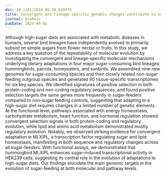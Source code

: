 ```yaml
---
doi: 10.1101/2024.08.30.610474
title: Convergent and lineage-specific genomic changes contribute to adaptations in sugar-consuming birds
journal: bioRxiv
pubDate: 2024-09-01
---
```


Although high-sugar diets are associated with metabolic diseases in humans, several bird lineages have independently evolved to primarily subsist on simple sugars from flower nectar or fruits. In this study, we address a key question of the repeatability of molecular evolution by investigating the convergent and lineage-specific molecular mechanisms underlying dietary adaptations in four major sugar-consuming bird lineages: hummingbirds, parrots, honeyeaters, and sunbirds. We assembled nine new genomes for sugar-consuming species and their closely related non-sugar feeding outgroup species and generated 90 tissue-specific transcriptomes for six key species. We identified signatures of positive selection in both protein-coding and non-coding regulatory sequences, and found positive selection targets the same genes more frequently in sugar-feeders compared to non-sugar feeding controls, suggesting that adapting to a high-sugar diet requires changes in a limited number of genetic elements. At the functional level, pathways associated with energy homeostasis, carbohydrate metabolism, heart function, and hormonal regulation showed convergent selection signals in both protein-coding and regulatory evolution, while lipid and amino acid metabolism demonstrated mostly regulatory evolution. Notably, we observed striking evidence for convergent adaptation in MLXIPL, a transcription factor regulating sugar and lipid homeostasis, manifesting in both sequence and regulatory changes across all sugar-feeders. With functional assays, we demonstrated that hummingbird MLXIPL enhances sugar-induced transcriptional activity in HEK239 cells, suggesting its central role in the evolution of adaptations to high-sugar diets. Our findings elucidate the main genomic targets in the evolution of sugar-feeding at both molecular and pathway levels.
